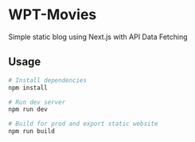 # WPT-Movies

Simple static blog using Next.js with API Data Fetching



## Usage

```bash
# Install dependencies
npm install

# Run dev server
npm run dev

# Build for prod and export static website
npm run build
```
